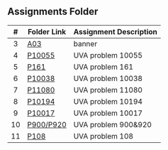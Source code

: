 ##  Assignments Folder

|   #   | Folder Link | Assignment Description |
| :---: | ----------- | ---------------------- | 
|   3   | [A03](https://github.com/yizhang0301/4883-Programming_Techniques/tree/main/Assignments/A03)    | banner            |
|   4   | [P10055](https://github.com/yizhang0301/4883-Programming_Techniques/tree/main/Assignments/A04) | UVA problem 10055 |
|   5   | [P161](https://github.com/yizhang0301/4883-Programming_Techniques/tree/main/Assignments/A05) | UVA problem 161 |
|   6   | [P10038](https://github.com/yizhang0301/4883-Programming_Techniques/tree/main/Assignments/A06) | UVA problem 10038 |
|   7   | [P11080](https://github.com/yizhang0301/4883-Programming_Techniques/tree/main/Assignments/A07) | UVA problem 11080 |
|   8   | [P10194](https://github.com/yizhang0301/4883-Programming_Techniques/tree/main/Assignments/A08) | UVA problem 10194 |
|   9   | [P10017](https://github.com/yizhang0301/4883-Programming_Techniques/tree/main/Assignments/A09) | UVA problem 10017 |
|   10   | [P900/P920](https://github.com/yizhang0301/4883-Programming_Techniques/tree/main/Assignments/A10) | UVA problem 900&920 |
|   11  | [P108](https://github.com/yizhang0301/4883-Programming_Techniques/tree/main/Assignments/A11) | UVA problem 108 |



